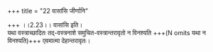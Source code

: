 +++
title = "22 वासांसि जीर्णानि"

+++
।।2.23।। वासांसि इति।  
यथा वस्त्राच्छादितः तद्-वस्त्रनाशे समुचित-वस्त्रान्तरावृतो न विनश्यति +++(N omits यथा न विनश्यति)+++ एवमात्मा देहान्तरावृतः।  
